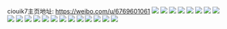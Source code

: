 ciouik7主页地址: https://weibo.com/u/6769601061 
![](https://wx4.sinaimg.cn/mw2000/007o8ytTgy1h94lgbaub0j30u012ngss.jpg) 
![](https://wx4.sinaimg.cn/mw2000/007o8ytTgy1h94kr3jylqj30n00tn0wg.jpg) 
![](https://wx4.sinaimg.cn/mw2000/007o8ytTgy1h94krkmvdmj30u012mqey.jpg) 
![](https://wx4.sinaimg.cn/mw2000/007o8ytTgy1h94krmaf8fj30n00tmgo3.jpg) 
![](https://wx4.sinaimg.cn/mw2000/007o8ytTgy1h920maakskj30u01404b8.jpg) 
![](https://wx4.sinaimg.cn/mw2000/007o8ytTgy1h920imimnwj30u014045z.jpg) 
![](https://wx4.sinaimg.cn/mw2000/007o8ytTgy1h920ck1fmpj30u0140qad.jpg) 
![](https://wx4.sinaimg.cn/mw2000/007o8ytTgy1h8w84t2f7ij30u0140tda.jpg) 
![](https://wx4.sinaimg.cn/mw2000/007o8ytTgy1h8w84trt2ij30u0140grv.jpg) 
![](https://wx4.sinaimg.cn/mw2000/007o8ytTgy1h91zudl5duj30u012nafg.jpg) 
![](https://wx4.sinaimg.cn/mw2000/007o8ytTgy1h91zucftxbj30u012ntew.jpg) 
![](https://wx4.sinaimg.cn/mw2000/007o8ytTgy1h9207lmx2dj30u012nq9s.jpg) 
![](https://wx4.sinaimg.cn/mw2000/007o8ytTgy1h9207m5mlvj30u012lgsy.jpg) 
![](https://wx4.sinaimg.cn/mw2000/007o8ytTgy1h920dvsds9j30u0140qee.jpg) 
![](https://wx4.sinaimg.cn/mw2000/007o8ytTgy1h920dwhkvhj30u0140woo.jpg) 
![](https://wx4.sinaimg.cn/mw2000/007o8ytTgy1h920dx4yioj30ul14swqw.jpg) 
![](https://wx4.sinaimg.cn/mw2000/007o8ytTgy1h920dxo20vj30ua14dahk.jpg) 
![](https://wx4.sinaimg.cn/mw2000/007o8ytTgy1h920jhrlw1j31400u07a2.jpg) 
![](https://wx4.sinaimg.cn/mw2000/007o8ytTgy1h920pyd5n8j30u012itd5.jpg) 
![](https://wx4.sinaimg.cn/mw2000/007o8ytTgy1h91ztnjkx7j31400u011a.jpg) 
![](https://wx4.sinaimg.cn/mw2000/007o8ytTgy1h94kswndrkj30u012otgc.jpg) 
